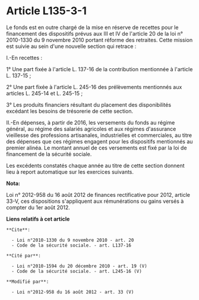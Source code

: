# Article L135-3-1

Le fonds est en outre chargé de la mise en réserve de recettes pour le financement des dispositifs prévus aux III et IV de
l'article 20 de la loi n° 2010-1330 du 9 novembre 2010 portant réforme des retraites. Cette mission est suivie au sein d'une
nouvelle section qui retrace : 

I.-En recettes : 

1° Une part fixée à l'article L. 137-16 de la contribution mentionnée à l'article L. 137-15 ; 

2° Une part fixée à l'article L. 245-16 des prélèvements mentionnés aux articles L. 245-14 et L. 245-15 ; 

3° Les produits financiers résultant du placement des disponibilités excédant les besoins de trésorerie de cette section. 

II.-En dépenses, à partir de 2016, les versements du fonds au régime général, au régime des salariés agricoles et aux régimes
d'assurance vieillesse des professions artisanales, industrielles et commerciales, au titre des dépenses que ces régimes
engagent pour les dispositifs mentionnés au premier alinéa. Le montant annuel de ces versements est fixé par la loi de
financement de la sécurité sociale. 

Les excédents constatés chaque année au titre de cette section donnent lieu à report automatique sur les exercices suivants.

**Nota:**

Loi n° 2012-958 du 16 août 2012 de finances rectificative pour 2012, article 33-V, ces dispositions s'appliquent aux
rémunérations ou gains versés à compter du 1er août 2012.

**Liens relatifs à cet article**

	**Cite**:

	  - Loi n°2010-1330 du 9 novembre 2010 - art. 20
	  - Code de la sécurité sociale. - art. L137-16

	**Cité par**:

	  - Loi n°2010-1594 du 20 décembre 2010 - art. 19 (V)
	  - Code de la sécurité sociale. - art. L245-16 (V)

	**Modifié par**:

	  - Loi n°2012-958 du 16 août 2012 - art. 33 (V)

